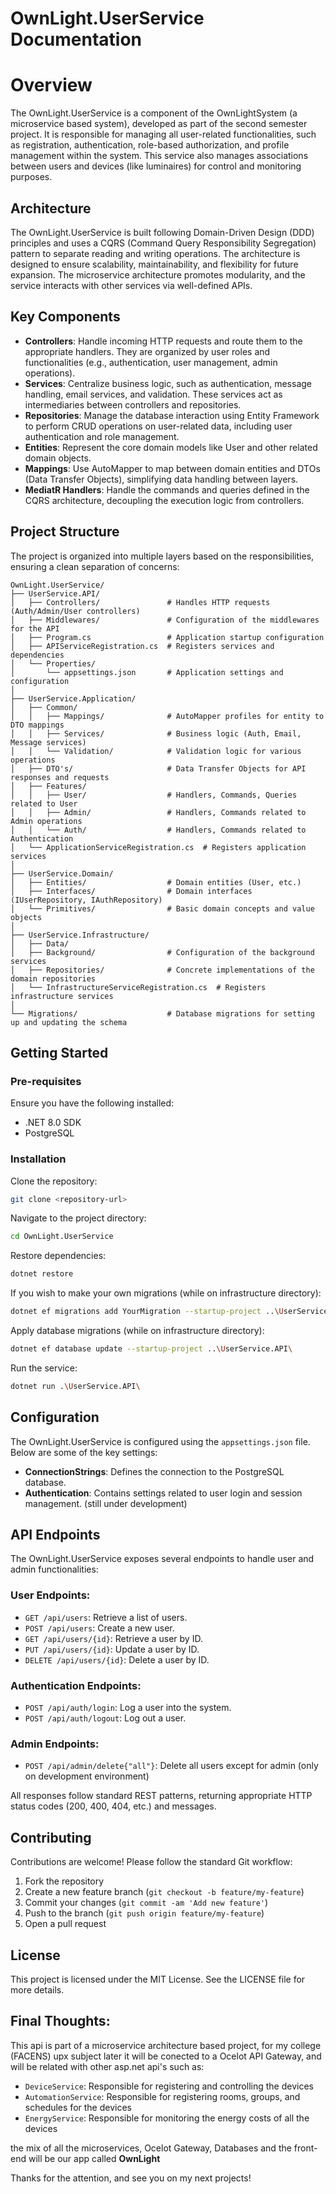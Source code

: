 # OwnLight.UserService Documentation

# Overview

The OwnLight.UserService is a component of the OwnLightSystem (a microservice based system), developed as part of the second semester project. It is responsible for managing all user-related functionalities, such as registration, authentication, role-based authorization, and profile management within the system. This service also manages associations between users and devices (like luminaires) for control and monitoring purposes.

## Architecture

The OwnLight.UserService is built following Domain-Driven Design (DDD) principles and uses a CQRS (Command Query Responsibility Segregation) pattern to separate reading and writing operations. The architecture is designed to ensure scalability, maintainability, and flexibility for future expansion. The microservice architecture promotes modularity, and the service interacts with other services via well-defined APIs.

## Key Components

- **Controllers**: Handle incoming HTTP requests and route them to the appropriate handlers. They are organized by user roles and functionalities (e.g., authentication, user management, admin operations).
- **Services**: Centralize business logic, such as authentication, message handling, email services, and validation. These services act as intermediaries between controllers and repositories.
- **Repositories**: Manage the database interaction using Entity Framework to perform CRUD operations on user-related data, including user authentication and role management.
- **Entities**: Represent the core domain models like User and other related domain objects.
- **Mappings**: Use AutoMapper to map between domain entities and DTOs (Data Transfer Objects), simplifying data handling between layers.
- **MediatR Handlers**: Handle the commands and queries defined in the CQRS architecture, decoupling the execution logic from controllers.

## Project Structure

The project is organized into multiple layers based on the responsibilities, ensuring a clean separation of concerns:

```
OwnLight.UserService/
├── UserService.API/
│   ├── Controllers/               # Handles HTTP requests (Auth/Admin/User controllers)
│   ├── Middlewares/               # Configuration of the middlewares for the API
│   ├── Program.cs                 # Application startup configuration
│   ├── APIServiceRegistration.cs  # Registers services and dependencies
│   └── Properties/
│       └── appsettings.json       # Application settings and configuration
│
├── UserService.Application/
│   ├── Common/
│   │   ├── Mappings/              # AutoMapper profiles for entity to DTO mappings
│   │   ├── Services/              # Business logic (Auth, Email, Message services)
│   │   └── Validation/            # Validation logic for various operations
│   ├── DTO's/                     # Data Transfer Objects for API responses and requests
│   ├── Features/
│   │   ├── User/                  # Handlers, Commands, Queries related to User
│   │   ├── Admin/                 # Handlers, Commands related to Admin operations
│   │   └── Auth/                  # Handlers, Commands related to Authentication
│   └── ApplicationServiceRegistration.cs  # Registers application services
│
├── UserService.Domain/
│   ├── Entities/                  # Domain entities (User, etc.)
│   ├── Interfaces/                # Domain interfaces (IUserRepository, IAuthRepository)
│   └── Primitives/                # Basic domain concepts and value objects
│
├── UserService.Infrastructure/
│   ├── Data/
│   ├── Background/                # Configuration of the background services
│   ├── Repositories/              # Concrete implementations of the domain repositories
│   └── InfrastructureServiceRegistration.cs  # Registers infrastructure services
│
└── Migrations/                    # Database migrations for setting up and updating the schema
```

## Getting Started

### Pre-requisites

Ensure you have the following installed:

- .NET 8.0 SDK
- PostgreSQL

### Installation

Clone the repository:
```sh
git clone <repository-url>
```

Navigate to the project directory:
```sh
cd OwnLight.UserService
```

Restore dependencies:
```sh
dotnet restore
```

If you wish to make your own migrations (while on infrastructure directory):
```sh
dotnet ef migrations add YourMigration --startup-project ..\UserService.API\
```

Apply database migrations (while on infrastructure directory):
```sh
dotnet ef database update --startup-project ..\UserService.API\
```

Run the service:
```sh
dotnet run .\UserService.API\
```

## Configuration

The OwnLight.UserService is configured using the `appsettings.json` file. Below are some of the key settings:

- **ConnectionStrings**: Defines the connection to the PostgreSQL database.
- **Authentication**: Contains settings related to user login and session management. (still under development)

## API Endpoints

The OwnLight.UserService exposes several endpoints to handle user and admin functionalities:

### User Endpoints:

- `GET /api/users`: Retrieve a list of users.
- `POST /api/users`: Create a new user.
- `GET /api/users/{id}`: Retrieve a user by ID.
- `PUT /api/users/{id}`: Update a user by ID.
- `DELETE /api/users/{id}`: Delete a user by ID.

### Authentication Endpoints:

- `POST /api/auth/login`: Log a user into the system.
- `POST /api/auth/logout`: Log out a user.

### Admin Endpoints:

- `POST /api/admin/delete{"all"}`: Delete all users except for admin (only on development environment)

All responses follow standard REST patterns, returning appropriate HTTP status codes (200, 400, 404, etc.) and messages.

## Contributing

Contributions are welcome! Please follow the standard Git workflow:

1. Fork the repository
2. Create a new feature branch (`git checkout -b feature/my-feature`)
3. Commit your changes (`git commit -am 'Add new feature'`)
4. Push to the branch (`git push origin feature/my-feature`)
5. Open a pull request

## License

This project is licensed under the MIT License. See the LICENSE file for more details.


## Final Thoughts:

This api is part of a microservice architecture based project, for my college (FACENS) upx subject
later it will be conected to a Ocelot API Gateway, and will be related with other asp.net api's such as:

- `DeviceService`: Responsible for registering and controlling the devices
- `AutomationService`: Responsible for registering rooms, groups, and schedules for the devices 
- `EnergyService`: Responsible for monitoring the energy costs of all the devices

the mix of all the microservices, Ocelot Gateway, Databases and the front-end will be our app called **OwnLight** 

Thanks for the attention, and see you on my next projects!

